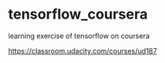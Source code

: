 # tensorflow_coursera
learning exercise of tensorflow on coursera

https://classroom.udacity.com/courses/ud187
